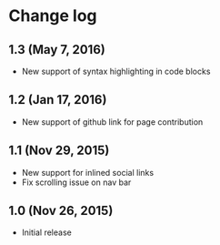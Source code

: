 ---
---

# Change log

## 1.3 (May 7, 2016)

- New support of syntax highlighting in code blocks

## 1.2 (Jan 17, 2016)

- New support of github link for page contribution

## 1.1 (Nov 29, 2015)

- New support for inlined social links
- Fix scrolling issue on nav bar

## 1.0 (Nov 26, 2015)

- Initial release
